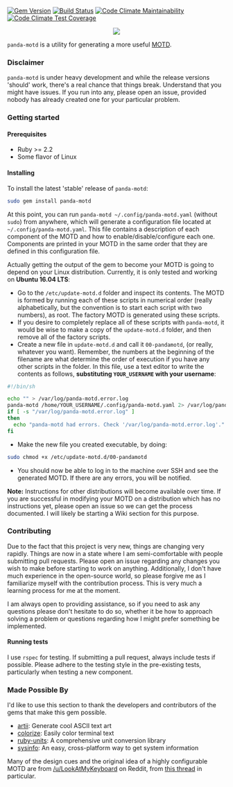 [![Gem Version](https://badge.fury.io/rb/panda-motd.svg)](https://badge.fury.io/rb/panda-motd)
[![Build Status](https://travis-ci.com/taylorthurlow/panda-motd.svg?branch=develop)](https://travis-ci.com/taylorthurlow/panda-motd)
[![Code Climate Maintainability](https://img.shields.io/codeclimate/maintainability/taylorthurlow/panda-motd.svg)](https://codeclimate.com/github/taylorthurlow/panda-motd)
[![Code Climate Test Coverage](https://img.shields.io/codeclimate/coverage/taylorthurlow/panda-motd.svg)](https://codeclimate.com/github/taylorthurlow/panda-motd)

<p align="center">
  <img src="https://user-images.githubusercontent.com/761640/39962315-e8bcc6ea-55ff-11e8-9ed1-380410b6102c.png" />
</p>

`panda-motd` is a utility for generating a more useful [MOTD](https://en.wikipedia.org/wiki/Motd_(Unix)).

### Disclaimer

`panda-motd` is under heavy development and while the release versions 'should' work, there's a real chance that things break. Understand that you might have issues. If you run into any, please open an issue, provided nobody has already created one for your particular problem.

### Getting started

#### Prerequisites
* Ruby >= 2.2
* Some flavor of Linux

#### Installing
To install the latest 'stable' release of `panda-motd`:

~~~bash
sudo gem install panda-motd
~~~

At this point, you can run `panda-motd ~/.config/panda-motd.yaml` (without `sudo`) from anywhere, which will generate a configuration file located at `~/.config/panda-motd.yaml`. This file contains a description of each component of the MOTD and how to enable/disable/configure each one. Components are printed in your MOTD in the same order that they are defined in this configuration file.

Actually getting the output of the gem to become your MOTD is going to depend on your Linux distribution. Currently, it is only tested and working on **Ubuntu 16.04 LTS**:
* Go to the `/etc/update-motd.d` folder and inspect its contents. The MOTD is formed by running each of these scripts in numerical order (really alphabetically, but the convention is to start each script with two numbers), as root. The factory MOTD is generated using these scripts.
* If you desire to completely replace all of these scripts with `panda-motd`, it would be wise to make a copy of the `update-motd.d` folder, and then remove all of the factory scripts.
* Create a new file in `update-motd.d` and call it `00-pandamotd`, (or really, whatever you want). Remember, the numbers at the beginning of the filename are what determine the order of execution if you have any other scripts in the folder. In this file, use a text editor to write the contents as follows, **substituting `YOUR_USERNAME` with your username**:

~~~bash
#!/bin/sh

echo "" > /var/log/panda-motd.error.log
panda-motd /home/YOUR_USERNAME/.config/panda-motd.yaml 2> /var/log/panda-motd.error.log
if [ -s "/var/log/panda-motd.error.log" ]
then
  echo "panda-motd had errors. Check '/var/log/panda-motd.error.log'."
fi
~~~

* Make the new file you created executable, by doing:

~~~bash
sudo chmod +x /etc/update-motd.d/00-pandamotd
~~~

* You should now be able to log in to the machine over SSH and see the generated MOTD. If there are any errors, you will be notified.

**Note:** Instructions for other distributions will become available over time. If you are successful in modifying your MOTD on a distribution which has no instructions yet, please open an issue so we can get the process documented. I will likely be starting a Wiki section for this purpose.

### Contributing
Due to the fact that this project is very new, things are changing very rapidly. Things are now in a state where I am semi-comfortable with people submitting pull requests. Please open an issue regarding any changes you wish to make before starting to work on anything. Additionally, I don't have much experience in the open-source world, so please forgive me as I familiarize myself with the contribution process. This is very much a learning process for me at the moment.

I am always open to providing assistance, so if you need to ask any questions please don't hesitate to do so, whether it be how to approach solving a problem or questions regarding how I might prefer something be implemented.

#### Running tests
I use `rspec` for testing. If submitting a pull request, always include tests if possible. Please adhere to the testing style in the pre-existing tests, particularly when testing a new component.

### Made Possible By
I'd like to use this section to thank the developers and contributors of the gems that make this gem possible.

* [artii](https://github.com/miketierney/artii): Generate cool ASCII text art
* [colorize](https://github.com/fazibear/colorize): Easily color terminal text
* [ruby-units](https://github.com/olbrich/ruby-units): A comprehensive unit conversion library
* [sysinfo](https://github.com/delano/sysinfo/): An easy, cross-platform way to get system information

Many of the design cues and the original idea of a highly configurable MOTD are from [/u/LookAtMyKeyboard](https://www.reddit.com/user/LookAtMyKeyboard) on Reddit, from [this thread](https://www.reddit.com/r/unixporn/comments/8gwcti/motd_ubuntu_server_1804_lts_my_motd_scripts_for/) in particular.
